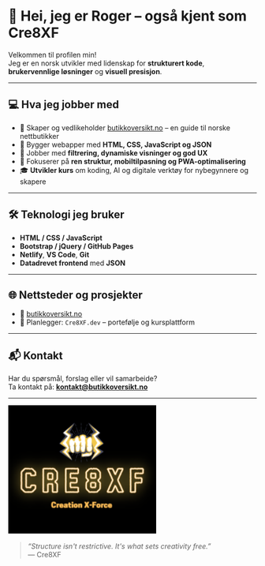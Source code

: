 # 👋 Hei, jeg er Roger – også kjent som **Cre8XF**

Velkommen til profilen min!  
Jeg er en norsk utvikler med lidenskap for **strukturert kode**, **brukervennlige løsninger** og **visuell presisjon**.

---

## 💻 Hva jeg jobber med

- 🚀 Skaper og vedlikeholder [butikkoversikt.no](https://butikkoversikt.no) – en guide til norske nettbutikker
- 🧠 Bygger webapper med **HTML, CSS, JavaScript og JSON**
- 🧩 Jobber med **filtrering, dynamiske visninger og god UX**
- 📱 Fokuserer på **ren struktur, mobiltilpasning og PWA-optimalisering**
- 🎓 **Utvikler kurs** om koding, AI og digitale verktøy for nybegynnere og skapere

---

## 🛠️ Teknologi jeg bruker

- **HTML / CSS / JavaScript**
- **Bootstrap / jQuery / GitHub Pages**
- **Netlify**, **VS Code**, **Git**
- **Datadrevet frontend** med **JSON**

---

## 🌐 Nettsteder og prosjekter

- 🔗 [butikkoversikt.no](https://butikkoversikt.no)
- 🌱 Planlegger: `Cre8XF.dev` – portefølje og kursplattform

---

## 📬 Kontakt

Har du spørsmål, forslag eller vil samarbeide?  
Ta kontakt på: **kontakt@butikkoversikt.no**

---

<p allign="center">
  <img src="assets/images/cre8xf-logo.png" alt="Cre8XF Banner" width="300" />
</p>

> _“Structure isn't restrictive. It's what sets creativity free.”_  
> — Cre8XF
